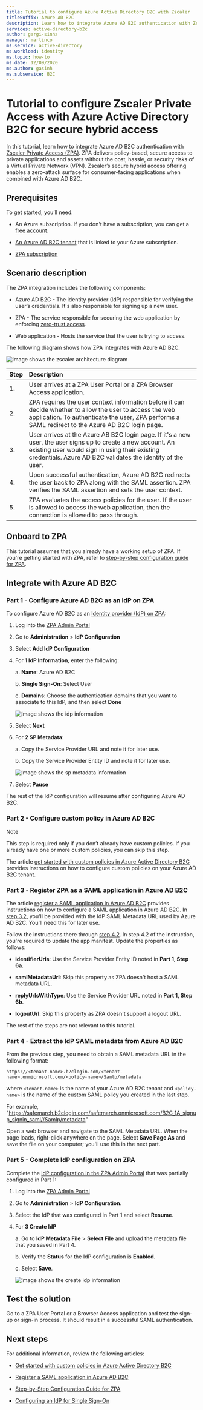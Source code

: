 ```yaml
---
title: Tutorial to configure Azure Active Directory B2C with Zscaler 
titleSuffix: Azure AD B2C
description: Learn how to integrate Azure AD B2C authentication with Zscaler
services: active-directory-b2c
author: gargi-sinha
manager: martinco
ms.service: active-directory
ms.workload: identity
ms.topic: how-to
ms.date: 12/09/2020
ms.author: gasinh
ms.subservice: B2C
---
```


# Tutorial to configure Zscaler Private Access with Azure Active Directory B2C for secure hybrid access

In this tutorial, learn how to integrate Azure AD B2C authentication with [Zscaler Private Access (ZPA)](https://www.zscaler.com/products/zscaler-private-access). ZPA delivers policy-based, secure access to private applications and assets without the cost, hassle, or security risks of a Virtual Private Network (VPN). Zscaler’s secure hybrid access offering enables a zero-attack surface for consumer-facing applications when combined with Azure AD B2C.

## Prerequisites

To get started, you’ll need:

- An Azure subscription. If you don't have a subscription, you can get a [free account](https://azure.microsoft.com/free/).

- [An Azure AD B2C tenant](https://docs.microsoft.com/azure/active-directory-b2c/tutorial-create-tenant) that is linked to your Azure subscription.

- [ZPA subscription](https://azuremarketplace.microsoft.com/marketplace/apps/aad.zscalerprivateaccess?tab=Overview)

## Scenario description

The ZPA integration includes the following components:

- Azure AD B2C - The identity provider (IdP) responsible for verifying the user’s credentials. It's also responsible for signing up a new user.

- ZPA - The service responsible for securing the web application by enforcing [zero-trust access](https://www.microsoft.com/security/blog/2018/12/17/zero-trust-part-1-identity-and-access-management/#:~:text=Azure%20Active%20Directory%20%28Azure%20AD%29%20provides%20the%20strong%2C,to%20express%20their%20access%20requirements%20in%20simple%20terms.).

- Web application - Hosts the service that the user is trying to access.

The following diagram shows how ZPA integrates with Azure AD B2C.

![Image shows the zscaler architecture diagram](media/partner-zscaler/zscaler-architecture-diagram.png)

|Step | Description |
|:-----| :-----------|
| 1. | User arrives at a ZPA User Portal or a ZPA Browser Access application.
| 2. | ZPA requires the user context information before it can decide whether to allow the user to access the web application. To authenticate the user, ZPA performs a SAML redirect to the Azure AD B2C login page.  
| 3. | User arrives at the Azure AB B2C login page. If it's a new user, the user signs up to create a new account. An existing user would sign in using their existing credentials. Azure AD B2C validates the identity of the user.
| 4. | Upon successful authentication, Azure AD B2C redirects the user back to ZPA along with the SAML assertion. ZPA verifies the SAML assertion and sets the user context.
| 5. | ZPA evaluates the access policies for the user. If the user is allowed to access the web application, then the connection is allowed to pass through.

## Onboard to ZPA

This tutorial assumes that you already have a working setup of ZPA. If you're getting started with ZPA, refer to [step-by-step configuration guide for ZPA](https://help.zscaler.com/zpa/step-step-configuration-guide-zpa).

## Integrate with Azure AD B2C

### Part 1 - Configure Azure AD B2C as an IdP on ZPA

To configure Azure AD B2C as an [Identity provider (IdP) on ZPA](https://help.zscaler.com/zpa/configuring-idp-single-sign):

1. Log into the [ZPA Admin Portal](https://admin.private.zscaler.com)

2. Go to **Administration** > **IdP Configuration**

3. Select **Add IdP Configuration**

4. For **1 IdP Information**, enter the following:

   a. **Name**: Azure AD B2C

   b. **Single Sign-On**: Select User

   c. **Domains**: Choose the authentication domains that you want to   associate to this IdP, and then select **Done**

   ![Image shows the idp information](media/partner-zscaler/add-idp-configuration.png)

5. Select **Next**

6. For **2 SP Metadata**:

   a. Copy the Service Provider URL and note it for later use.

   b. Copy the Service Provider Entity ID and note it for later use.

   ![Image shows the sp metadata information](media/partner-zscaler/sp-metadata.png)

7. Select **Pause**

The rest of the IdP configuration will resume after configuring Azure AD B2C.

### Part 2 - Configure custom policy in Azure AD B2C

>[!Note]
>This step is required only if you don’t already have custom policies. If you already have one or more custom policies, you can skip this step.

The article [get started with custom policies in Azure Active Directory B2C](https://docs.microsoft.com/azure/active-directory-b2c/custom-policy-get-started) provides instructions on how to configure custom policies on your Azure AD B2C tenant.

### Part 3 - Register ZPA as a SAML application in Azure AD B2C

The article [register a SAML application in Azure AD B2C](https://docs.microsoft.com/azure/active-directory-b2c/connect-with-saml-service-providers) provides instructions on how to configure a SAML application in Azure AD B2C. In [step 3.2](https://docs.microsoft.com/azure/active-directory-b2c/connect-with-saml-service-providers#32-upload-and-test-your-policy-metadata), you'll be provided with the IdP SAML Metadata URL used by Azure AD B2C. You'll need this for later use.

Follow the instructions there through [step 4.2](https://docs.microsoft.com/azure/active-directory-b2c/connect-with-saml-service-providers#42-update-the-app-manifest). In step 4.2 of the instruction, you're required to update the app manifest. Update the properties as follows:

- **identifierUris**: Use the Service Provider Entity ID noted in **Part 1, Step 6a**.

- **samlMetadataUrl**: Skip this property as ZPA doesn't host a SAML metadata URL.

- **replyUrlsWithType**: Use the Service Provider URL noted in **Part 1, Step 6b**.

- **logoutUrl**: Skip this property as ZPA doesn't support a logout URL.

The rest of the steps are not relevant to this tutorial.

### Part 4 - Extract the IdP SAML metadata from Azure AD B2C

From the previous step, you need to obtain a SAML metadata URL in the following format:

```https://<tenant-name>.b2clogin.com/<tenant-name>.onmicrosoft.com/<policy-name>/Samlp/metadata```

where `<tenant-name>` is the name of your Azure AD B2C tenant and `<policy-name>` is the name of the custom SAML policy you created in the last step.

For example, "https://safemarch.b2clogin.com/safemarch.onmicrosoft.com/B2C_1A_signup_signin_saml//Samlp/metadata"

Open a web browser and navigate to the SAML Metadata URL. When the page loads, right-click anywhere on the page. Select **Save Page As** and save the file on your computer; you'll use this in the next part.

### Part 5 - Complete IdP configuration on ZPA

Complete the [IdP configuration in the ZPA Admin Portal](https://help.zscaler.com/zpa/configuring-idp-single-sign) that was partially configured in Part 1:

1. Log into the [ZPA Admin Portal](https://admin.private.zscaler.com)

2. Go to **Administration** > **IdP Configuration**.

3. Select the IdP that was configured in Part 1 and select **Resume**.

4. For **3 Create IdP**

   a. Go to **IdP Metadata File** > **Select File** and upload the metadata file that you saved in Part 4.

   b. Verify the **Status** for the IdP configuration is **Enabled**.

   c. Select **Save**.

      ![Image shows the create idp information](media/partner-zscaler/create-idp.png)

## Test the solution

Go to a ZPA User Portal or a Browser Access application and test the sign-up or sign-in process. It should result in a successful SAML authentication.

## Next steps

For additional information, review the following articles:

- [Get started with custom policies in Azure Active Directory B2C](https://docs.microsoft.com/azure/active-directory-b2c/custom-policy-get-started)

- [Register a SAML application in Azure AD B2C](https://docs.microsoft.com/azure/active-directory-b2c/connect-with-saml-service-providers)

- [Step-by-Step Configuration Guide for ZPA](https://help.zscaler.com/zpa/step-step-configuration-guide-zpa)

- [Configuring an IdP for Single Sign-On](https://help.zscaler.com/zpa/configuring-idp-single-sign)
